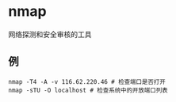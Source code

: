 # nmap
网络探测和安全审核的工具

## 例
```shell
nmap -T4 -A -v 116.62.220.46 # 检查端口是否打开
nmap -sTU -O localhost # 检查系统中的开放端口列表
```

